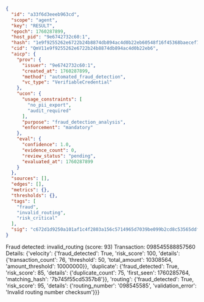 ```json
{
  "id": "a33f6d3eeeb963cd",
  "scope": "agent",
  "key": "RESULT",
  "epoch": 1760287899,
  "host_pid": "9e6742732c60:1",
  "hash": "1e9f9255262e6722b24b8874db894ac4d0b22eb60548f16f45368baecef75d3d",
  "cid": "QmV11e9f9255262e6722b24b8874db894ac4d0b22eb6",
  "aicp": {
    "prov": {
      "issuer": "9e6742732c60:1",
      "created_at": 1760287899,
      "method": "automated_fraud_detection",
      "vc_type": "VerifiableCredential"
    },
    "ucon": {
      "usage_constraints": [
        "no_pii_export",
        "audit_required"
      ],
      "purpose": "fraud_detection_analysis",
      "enforcement": "mandatory"
    },
    "eval": {
      "confidence": 1.0,
      "evidence_count": 0,
      "review_status": "pending",
      "evaluated_at": 1760287899
    }
  },
  "sources": [],
  "edges": [],
  "metrics": {},
  "thresholds": {},
  "tags": [
    "fraud",
    "invalid_routing",
    "risk_critical"
  ],
  "sig": "c672d1d9250a101af1c4f2803a156c5714965d7039be099b2cd8c53565ddf7cb"
}
```

Fraud detected: invalid_routing (score: 93)
Transaction: 098545588857560
Details: {'velocity': {'fraud_detected': True, 'risk_score': 100, 'details': {'transaction_count': 76, 'threshold': 50, 'total_amount': 10308564, 'amount_threshold': 10000000}}, 'duplicate': {'fraud_detected': True, 'risk_score': 85, 'details': {'duplicate_count': 75, 'first_seen': 1760285764, 'matching_hash': '7b745f55cd5357b8'}}, 'routing': {'fraud_detected': True, 'risk_score': 95, 'details': {'routing_number': '098545585', 'validation_error': 'Invalid routing number checksum'}}}